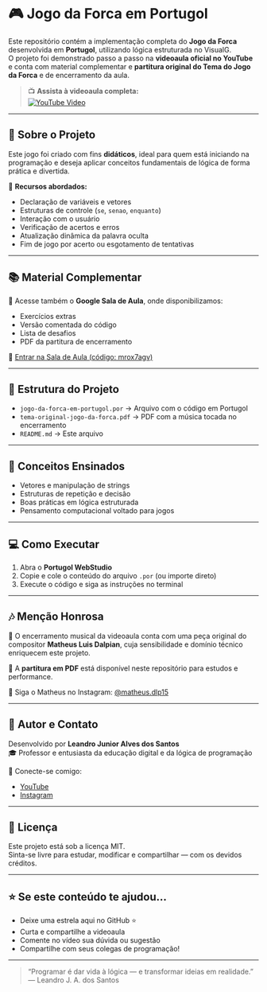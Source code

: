 # 🎮 Jogo da Forca em Portugol

Este repositório contém a implementação completa do **Jogo da Forca** desenvolvida em **Portugol**, utilizando lógica estruturada no VisualG.  
O projeto foi demonstrado passo a passo na **videoaula oficial no YouTube** e conta com material complementar e **partitura original do Tema do Jogo da Forca** e de encerramento da aula.

> 📺 **Assista à videoaula completa:**  
> [![YouTube Video](https://img.shields.io/badge/Ver%20no%20YouTube-FF0000?style=for-the-badge&logo=youtube&logoColor=white)](https://www.youtube.com/watch?v=ISLkDkaVkow)

---

## 📌 Sobre o Projeto

Este jogo foi criado com fins **didáticos**, ideal para quem está iniciando na programação e deseja aplicar conceitos fundamentais de lógica de forma prática e divertida.

📍 **Recursos abordados:**
- Declaração de variáveis e vetores
- Estruturas de controle (`se`, `senao`, `enquanto`)
- Interação com o usuário
- Verificação de acertos e erros
- Atualização dinâmica da palavra oculta
- Fim de jogo por acerto ou esgotamento de tentativas

---

## 📚 Material Complementar

📎 Acesse também o **Google Sala de Aula**, onde disponibilizamos:
- Exercícios extras
- Versão comentada do código
- Lista de desafios
- PDF da partitura de encerramento

🔗 [Entrar na Sala de Aula (código: mrox7agv)](https://classroom.google.com/c/Nzg1ODM3NzIxNTI2?cjc=mrox7agv)

---

## 🧩 Estrutura do Projeto

- `jogo-da-forca-em-portugol.por` → Arquivo com o código em Portugol
- `tema-original-jogo-da-forca.pdf` → PDF com a música tocada no encerramento
- `README.md` → Este arquivo

---

## 🧠 Conceitos Ensinados

- Vetores e manipulação de strings
- Estruturas de repetição e decisão
- Boas práticas em lógica estruturada
- Pensamento computacional voltado para jogos

---

## 💻 Como Executar

1. Abra o **Portugol WebStudio**
2. Copie e cole o conteúdo do arquivo `.por` (ou importe direto)
3. Execute o código e siga as instruções no terminal

---

## 🎶 Menção Honrosa

🎼 O encerramento musical da videoaula conta com uma peça original do compositor **Matheus Luis Dalpian**, cuja sensibilidade e domínio técnico enriquecem este projeto.  

📄 A **partitura em PDF** está disponível neste repositório para estudos e performance.

📲 Siga o Matheus no Instagram: [@matheus.dlp15](https://www.instagram.com/matheus.dlp15?igsh=MTc1M3pva2JtZHUxdw==)

---

## 🤝 Autor e Contato

Desenvolvido por **Leandro Junior Alves dos Santos**  
🎓 Professor e entusiasta da educação digital e da lógica de programação

📲 Conecte-se comigo:
- [YouTube](https://www.youtube.com/@prof.leandrojr)
- [Instagram](https://www.instagram.com/prof.leandrojr/)

---

## 📃 Licença

Este projeto está sob a licença MIT.  
Sinta-se livre para estudar, modificar e compartilhar — com os devidos créditos.

---

## ⭐ Se este conteúdo te ajudou...

- Deixe uma estrela aqui no GitHub ⭐  
- Curta e compartilhe a videoaula  
- Comente no vídeo sua dúvida ou sugestão  
- Compartilhe com seus colegas de programação!

---

> “Programar é dar vida à lógica — e transformar ideias em realidade.”  
> — Leandro J. A. dos Santos
